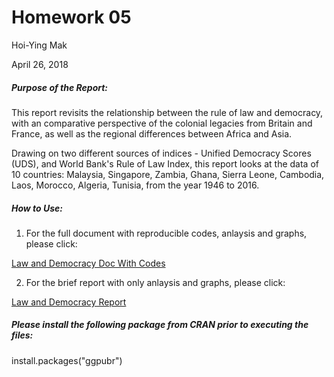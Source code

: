 Homework 05
==============
Hoi-Ying Mak

April 26, 2018

##### Purpose of the Report:

This report revisits the relationship between the rule of law and democracy, with an comparative perspective of the colonial legacies from Britain and France, as well as the regional differences between Africa and Asia. 

Drawing on two different sources of indices - Unified Democracy Scores (UDS), and World Bank's Rule of Law Index, this report looks at the data of 10 countries: Malaysia, Singapore, Zambia, Ghana, Sierra Leone, Cambodia, Laos, Morocco, Algeria, Tunisia, from the year 1946 to 2016.

##### How to Use:

1) For the full document with reproducible codes, anlaysis and graphs, please click:

[Law and Democracy Doc With Codes](Hw5-Analysis-With-Code.md)

2) For the brief report with only anlaysis and graphs, please click:

[Law and Democracy Report](Hw5-Analysis-Report.md)

##### Please install the following package from CRAN prior to executing the files:

install.packages("ggpubr")


